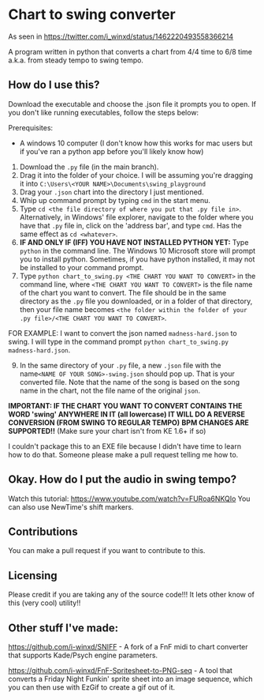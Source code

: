 # Chart to swing converter
As seen in https://twitter.com/i_winxd/status/1462220493558366214

A program written in python that converts a chart from 4/4 time to 6/8 time a.k.a. from steady tempo to swing tempo.

## How do I use this?
Download the executable and choose the .json file it prompts you to open. If you don't like running executables, follow the steps below:

Prerequisites:
* A windows 10 computer (I don't know how this works for mac users but if you've ran a python app before you'll likely know how)
1. Download the ``.py`` file (in the main branch).
2. Drag it into the folder of your choice. I will be assuming you're dragging it into ``C:\Users\<YOUR NAME>\Documents\swing_playground``
3. Drag your ``.json`` chart into the directory I just mentioned.
4. Whip up command prompt by typing ``cmd`` in the start menu.
5. Type ``cd <the file directory of where you put that .py file in>``. Alternatively, in Windows' file explorer, navigate to the folder where you have that ``.py`` file in, click on the 'address bar', and type ``cmd``. Has the same effect as ``cd <whatever>``.
6. **IF AND ONLY IF (IFF) YOU HAVE NOT INSTALLED PYTHON YET:** Type ``python`` in the command line. The Windows 10 Microsoft store will prompt you to install python. Sometimes, if you have python installed, it may not be installed to your command prompt.
7. Type ``python chart_to_swing.py <THE CHART YOU WANT TO CONVERT>`` in the command line, where ``<THE CHART YOU WANT TO CONVERT>`` is the file name of the chart you want to convert. The file should be in the same directory as the ``.py`` file you downloaded, or in a folder of that directory, then your file name becomes ``<the folder within the folder of your .py file>/<THE CHART YOU WANT TO CONVERT>``.

FOR EXAMPLE: I want to convert the json named ``madness-hard.json`` to swing. I will type in the command prompt ``python chart_to_swing.py madness-hard.json``.

9. In the same directory of your ``.py`` file, a new ``.json`` file with the name``<NAME OF YOUR SONG>-swing.json`` should pop up. That is your converted file. Note that the name of the song is based on the song name in the chart, not the file name of the original ``json``.

**IMPORTANT: IF THE CHART YOU WANT TO CONVERT CONTAINS THE WORD 'swing' ANYWHERE IN IT (all lowercase) IT WILL DO A REVERSE CONVERSION (FROM SWING TO REGULAR TEMPO)**
**BPM CHANGES ARE SUPPORTED!!** (Make sure your chart isn't from KE 1.6+ if so)

I couldn't package this to an EXE file because I didn't have time to learn how to do that. Someone please make a pull request telling me how to.
## Okay. How do I put the audio in swing tempo?
Watch this tutorial: https://www.youtube.com/watch?v=FURoa6NKQIo
You can also use NewTime's shift markers.

## Contributions
You can make a pull request if you want to contribute to this.

## Licensing
Please credit if you are taking any of the source code!!! It lets other know of this (very cool) utility!!

## Other stuff I've made:
https://github.com/i-winxd/SNIFF - A fork of a FnF midi to chart converter that supports Kade/Psych engine parameters.

https://github.com/i-winxd/FnF-Spritesheet-to-PNG-seq - A tool that converts a Friday Night Funkin' sprite sheet into an image sequence, which you can then use with EzGif to create a gif out of it.
